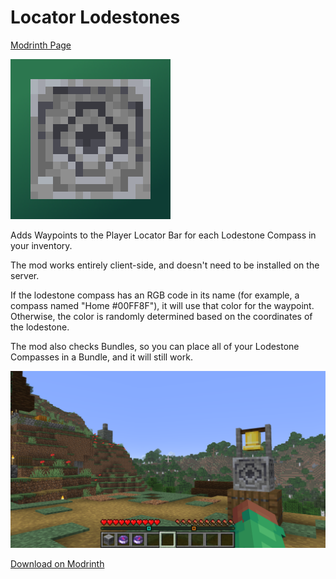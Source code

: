 # Locator Lodestones

[Modrinth Page](https://modrinth.com/project/pMBcsVIg)

![The Locator Lodestones mod icon](images/icon_high_res.png)

Adds Waypoints to the Player Locator Bar for each Lodestone Compass in your inventory.

The mod works entirely client-side, and doesn't need to be installed on the server.

If the lodestone compass has an RGB code in its name (for example, a compass named "Home #00FF8F"),
it will use that color for the waypoint.
Otherwise, the color is randomly determined based on the coordinates of the lodestone.

The mod also checks Bundles, so you can place all of your Lodestone Compasses in a Bundle, and it will still work.

![A screenshot of the locator bar pointing towards two lodestones, with one nearby and the other further in the distance](images/screenshot.png)

[Download on Modrinth](https://modrinth.com/project/pMBcsVIg)